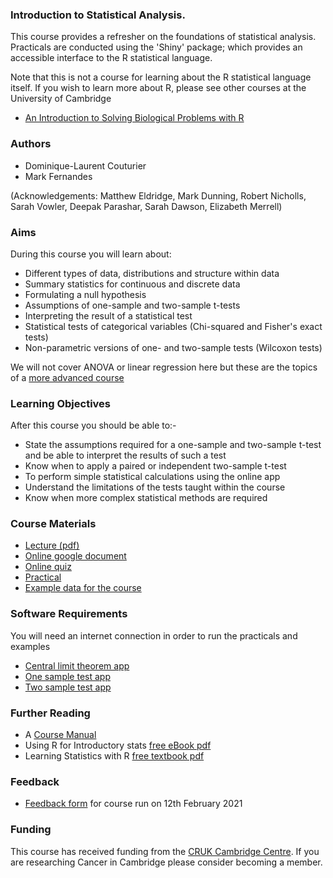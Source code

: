 ### Introduction to Statistical Analysis.

This course provides a refresher on the foundations of statistical analysis. Practicals are conducted using the 'Shiny' package; which provides an accessible interface to the R statistical language.

Note that this is not a course for learning about the R statistical language itself. If you wish to learn more about R, please see other courses at the University of Cambridge

- [An Introduction to Solving Biological Problems with R](http://cambiotraining.github.io/r-intro/)

### Authors

- Dominique-Laurent Couturier
- Mark Fernandes

(Acknowledgements: Matthew Eldridge, Mark Dunning, Robert Nicholls, Sarah Vowler, Deepak Parashar, Sarah Dawson, Elizabeth Merrell)

### Aims

During this course you will learn about:

- Different types of data, distributions and structure within data
- Summary statistics for continuous and discrete data
- Formulating a null hypothesis
- Assumptions of one-sample and two-sample t-tests
- Interpreting the result of a statistical test
- Statistical tests of categorical variables (Chi-squared and Fisher's exact tests)
- Non-parametric versions of one- and two-sample tests (Wilcoxon tests)

We will not cover ANOVA or linear regression here but these are the topics of a [more advanced course](https://bioinformatics-core-shared-training.github.io/linear-models-r)

### Learning Objectives

After this course you should be able to:-

- State the assumptions required for a one-sample and two-sample t-test and be able to interpret the results of such a test
- Know when to apply a paired or independent two-sample t-test
- To perform simple statistical calculations using the online app
- Understand the limitations of the tests taught within the course
- Know when more complex statistical methods are required

### Course Materials

- [Lecture (pdf)](IntroToStatSlides-DLC20210212.pdf)
- [Online google document](https://docs.google.com/document/d/1HEmrqiDNpuqi7d1pmzxVRJ3TqNg23FRYvQMZJb1KVdo/edit#heading=h.tj6yzxlcvirh) 
- [Online quiz](https://docs.google.com/forms/d/1C3RHisRHoWXcnFqX9JhRAk3gy_aJ6FrhouJ6ljsJ-Fc)
- [Practical](practical.html)
- [Example data for the course](CourseData.zip)

### Software Requirements

You will need an internet connection in order to run the practicals and examples

- [Central limit theorem app](https://bioinformatics.cruk.cam.ac.uk/apps/stats/central-limit-theorem/)
- [One sample test app](https://bioinformatics.cruk.cam.ac.uk/stats/OneSampleTest/)
- [Two sample test app](https://bioinformatics.cruk.cam.ac.uk/stats/TwoSampleTest/)

### Further Reading

- A [Course Manual](manual.pdf)
- Using R for Introductory stats [free eBook pdf](http://cran.r-project.org/doc/contrib/Verzani-SimpleR.pdf)
- Learning Statistics with R [free textbook pdf](http://health.adelaide.edu.au/psychology/ccs/teaching/lsr/)

### Feedback

- [Feedback form](https://www.surveymonkey.co.uk/r/D8FCC9R) for course run on 12th February 2021

### Funding
This course has received funding from the [CRUK Cambridge Centre](https://crukcambridgecentre.org.uk). If you are researching Cancer in Cambridge please consider becoming a member.
